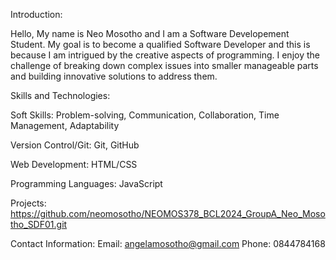 
Introduction:

Hello, My name is Neo Mosotho and I am a Software Developement Student. 
My goal is to become a qualified Software Developer and this is because I am intrigued by the creative aspects of programming.
I enjoy the challenge of breaking down complex issues into smaller manageable parts and building innovative solutions to address them.

Skills and Technologies:

Soft Skills:
Problem-solving,
Communication,
Collaboration,
Time Management,
Adaptability

Version Control/Git:
Git,
GitHub

Web Development:
HTML/CSS

Programming Languages:
JavaScript

Projects:
https://github.com/neomosotho/NEOMOS378_BCL2024_GroupA_Neo_Mosotho_SDF01.git

Contact Information:
Email: angelamosotho@gmail.com
Phone: 0844784168



<!---
neomosotho/neomosotho is a ✨ special ✨ repository because its `README.md` (this file) appears on your GitHub profile.
You can click the Preview link to take a look at your changes.
--->
